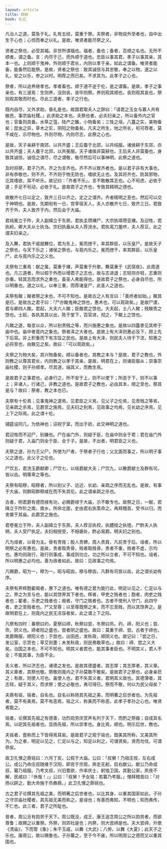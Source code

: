 ```yaml
---
layout: article
title: 祭统
book: 礼记
---
```


凡治人之道，莫急于礼。礼有五经，莫重于祭。夫祭者，非物自外至者也，自中出生于心也；心怵而奉之以礼。是故，唯贤者能尽祭之义。

贤者之祭也，必受其福。非世所谓福也。福者，备也；备者，百顺之名也。无所不顺者，谓之备。言：内尽于己，而外顺于道也。忠臣以事其君，孝子以事其亲，其本一也。上则顺于鬼神，外则顺于君长，内则以孝于亲。如此之谓备。唯贤者能备，能备然后能祭。是故，贤者之祭也：致其诚信与其忠敬，奉之以物，道之以礼，安之以乐，参之以时。明荐之而已矣。不求其为。此孝子之心也。

祭者，所以追养继孝也。孝者畜也。顺于道不逆于伦，是之谓畜。是故，孝子之事亲也，有三道焉：生则养，没则丧，丧毕则祭。养则观其顺也，丧则观其哀也，祭则观其敬而时也。尽此三道者，孝子之行也。

既内自尽，又外求助，昏礼是也。故国君取夫人之辞曰：「请君之玉女与寡人共有敝邑，事宗庙社稷。」此求助之本也。夫祭也者，必夫妇亲之，所以备外内之官也；官备则具备。水草之菹，陆产之醢，小物备矣；三牲之俎，八簋之实，美物备矣；昆虫之异，草木之实，阴阳之物备矣。凡天之所生，地之所长，茍可荐者，莫不咸在，示尽物也。外则尽物，内则尽志，此祭之心也。

是故，天子亲耕于南郊，以共齐盛；王后蚕于北郊，以共纯服。诸侯耕于东郊，亦以共齐盛；夫人蚕于北郊，以共冕服。天子诸侯非莫耕也，王后夫人非莫蚕也，身致其诚信，诚信之谓尽，尽之谓敬，敬尽然后可以事神明，此祭之道也。

及时将祭，君子乃齐。齐之为言齐也。齐不齐以致齐者也。是以君子非有大事也，非有恭敬也，则不齐。不齐则于物无防也，嗜欲无止也。及其将齐也，防其邪物，讫其嗜欲，耳不听乐。故记曰：「齐者不乐」，言不敢散其志也。心不茍虑，必依于道；手足不茍动，必依于礼。是故君子之齐也，专致其精明之德也。

故散齐七日以定之，致齐三日以齐之。定之之谓齐。齐者精明之至也，然后可以交于神明也。是故，先期旬有一日，宫宰宿夫人，夫人亦散齐七日，致齐三日。君致齐于外，夫人致齐于内，然后会于大庙。

君纯冕立于阼，夫人副褘立于东房。君执圭瓒裸尸，大宗执璋瓒亚裸。及迎牲，君执紖，卿大夫从士执刍。宗妇执盎从夫人荐涗水。君执鸾刀羞哜，夫人荐豆，此之谓夫妇亲之。

及入舞，君执干戚就舞位，君为东上，冕而揔干，率其群臣，以乐皇尸。是故天子之祭也，与天下乐之；诸侯之祭也，与竟内乐之。冕而揔干，率其群臣，以乐皇尸，此与竟内乐之之义也。

夫祭有三重焉：献之属，莫重于裸，声莫重于升歌，舞莫重于《武宿夜》，此周道也。凡三道者，所以假于外而以增君子之志也，故与志进退；志轻则亦轻，志重则亦重。轻其志而求外之重也，虽圣人弗能得也。是故君子之祭也，必身自尽也，所以明重也。道之以礼，以奉三重，而荐诸皇尸，此圣人之道也。

夫祭有餕；餕者祭之末也，不可不知也。是故古之人有言曰：「善终者如始。」餕其是已。是故古之君子曰：「尸亦餕鬼神之馀也，惠术也，可以观政矣。」是故尸谡，君与卿四人餕。君起，大夫六人餕；臣餕君之馀也。大夫起，士八人餕；贱餕贵之馀也。士起，各执其具以出，陈于堂下，百官进，彻之，下餕上之馀也。

凡餕之道，每变以众，所以别贵贱之等，而兴施惠之象也。是故以四簋黍见其修于庙中也。庙中者竟内之象也。祭者泽之大者也。是故上有大泽则惠必及下，顾上先下后耳。非上积重而下有冻馁之民也。是故上有大泽，则民夫人待于下流，知惠之必将至也，由餕见之矣。故曰：「可以观政矣。」

夫祭之为物大矣，其兴物备矣。顺以备者也，其教之本与？是故，君子之教也，外则教之以尊其君长，内则教之以孝于其亲。是故，明君在上，则诸臣服从；崇事宗庙社稷，则子孙顺孝。尽其道，端其义，而教生焉。

是故君子之事君也，必身行之，所不安于上，则不以使下；所恶于下，则不以事上；非诸人，行诸己，非教之道也。是故君子之教也，必由其本，顺之至也，祭其是与？故曰：祭者，教之本也已。

夫祭有十伦焉；见事鬼神之道焉，见君臣之义焉，见父子之伦焉，见贵贱之等焉，见亲疏之杀焉，见爵赏之施焉，见夫妇之别焉，见政事之均焉，见长幼之序焉，见上下之际焉。此之谓十伦。

铺筵设同几，为依神也；诏祝于室，而出于祊，此交神明之道也。

君迎牲而不迎尸，别嫌也。尸在庙门外，则疑于臣，在庙中则全于君；君在庙门外则疑于君，入庙门则全于臣、全于子。是故，不出者，明君臣之义也。

夫祭之道，孙为王父尸。所使为尸者，于祭者子行也；父北面而事之，所以明子事父之道也。此父子之伦也。

尸饮五，君洗玉爵献卿；尸饮七，以瑶爵献大夫；尸饮九，以散爵献士及群有司，皆以齿。明尊卑之等也。

夫祭有昭穆，昭穆者，所以别父子、远近、长幼、亲疏之序而无乱也。是故，有事于大庙，则群昭群穆咸在而不失其伦。此之谓亲疏之杀也。

古者，明君爵有德而禄有功，必赐爵禄于大庙，示不敢专也。故祭之日，一献，君降立于阼阶之南，南乡。所命北面，史由君右执策命之。再拜稽首。受书以归，而舍奠于其庙。此爵赏之施也。

君卷冕立于阼，夫人副褘立于东房。夫人荐豆执校，执醴授之执镫。尸酢夫人执柄，夫人受尸执足。夫妇相授受，不相袭处，酢必易爵。明夫妇之别也。

凡为俎者，以骨为主。骨有贵贱；殷人贵髀，周人贵肩，凡前贵于后。俎者，所以明祭之必有惠也。是故，贵者取贵骨，贱者取贱骨。贵者不重，贱者不虚，示均也。惠均则政行，政行则事成，事成则功立。功之所以立者，不可不知也。俎者，所以明惠之必均也。善为政者如此，故曰：见政事之均焉。

凡赐爵，昭为一，穆为一。昭与昭齿，穆与穆齿，凡群有司皆以齿，此之谓长幼有序。

夫祭有畀辉胞翟阍者，惠下之道也。唯有德之君为能行此，明足以见之，仁足以与之。畀之为言与也，能以其馀畀其下者也。辉者，甲吏之贱者也；胞者，肉吏之贱者也；翟者，乐吏之贱者也；阍者，守门之贱者也。古者不使刑人守门，此四守者，吏之至贱者也。尸又至尊；以至尊既祭之末，而不忘至贱，而以其馀畀之。是故明君在上，则竟内之民无冻馁者矣，此之谓上下之际。

凡祭有四时：春祭曰礿，夏祭曰禘，秋祭曰尝，冬祭曰烝。礿、禘，阳义也；尝、烝，阴义也。禘者阳之盛也，尝者阴之盛也。故曰：莫重于禘、尝。古者于禘也，发爵赐服，顺阳义也；于尝也，出田邑，发秋政，顺阴义也。故记曰：「尝之日，发公室，示赏也；草艾则墨；未发秋政，则民弗敢草也。」故曰：禘、尝之义大矣。治国之本也，不可不知也。明其义者君也，能其事者臣也。不明其义，君人不全；不能其事，为臣不全。

夫义者，所以济志也，诸德之发也。是故其德盛者，其志厚；其志厚者，其义章。其义章者，其祭也敬。祭敬则竟内之子孙莫敢不敬矣。是故君子之祭也，必身亲莅之；有故，则使人可也。虽使人也，君不失其义者，君明其义故也。其德薄者，其志轻，疑于其义，而求祭；使之必敬也，弗可得已。祭而不敬，何以为民父母矣？

夫鼎有铭，铭者，自名也。自名以称扬其先祖之美，而明著之后世者也。为先祖者，莫不有美焉，莫不有恶焉，铭之义，称美而不称恶，此孝子孝孙之心也。唯贤者能之。

铭者，论撰其先祖之有德善，功烈勋劳庆赏声名列于天下，而酌之祭器；自成其名焉，以祀其先祖者也。显扬先祖，所以崇孝也。身比焉，顺也。明示后世，教也。

夫铭者，壹称而上下皆得焉耳矣。是故君子之观于铭也，既美其所称，又美其所为。为之者，明足以见之，仁足以与之，知足以利之，可谓贤矣。贤而勿伐，可谓恭矣。

故卫孔悝之鼎铭曰：六月丁亥，公假于大庙。公曰：「叔舅！乃祖庄叔，左右成公。成公乃命庄叔随难于汉阳，即宫于宗周，奔走无射。启右献公。献公乃命成叔，纂乃祖服。乃考文叔，兴旧耆欲，作率庆士，躬恤卫国，其勤公家，夙夜不解，民咸曰：『休哉！』」公曰：「叔舅！予女铭：若纂乃考服。」悝拜稽首曰：「对扬以辟之，勤大命施于烝彝鼎。」此卫孔悝之鼎铭也。

古之君子论撰其先祖之美，而明著之后世者也。以比其身，以重其国家如此。子孙之守宗庙社稷者，其先祖无美而称之，是诬也；有善而弗知，不明也；知而弗传，不仁也。此三者，君子之所耻也。

昔者，周公旦有勋劳于天下。周公既没，成王、康王追念周公之所以勋劳者，而欲尊鲁；故赐之以重祭。外祭，则郊社是也；内祭，则大尝禘是也。夫大尝禘，升歌《清庙》，下而管《象》；朱干玉戚，以舞《大武》；八佾，以舞《大夏》；此天子之乐也。康周公，故以赐鲁也。子孙纂之，至于今不废，所以明周公之德而又以重其国也。

